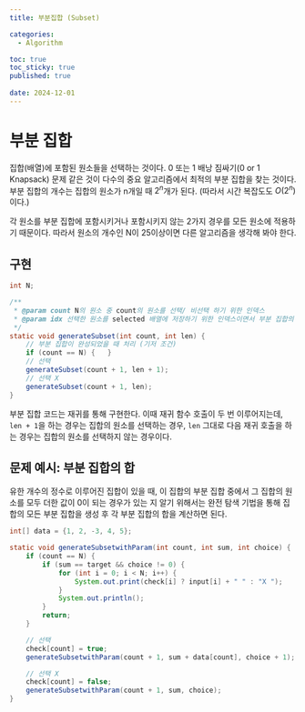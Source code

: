 ```yaml
---
title: 부분집합 (Subset)

categories:
  - Algorithm

toc: true
toc_sticky: true
published: true
 
date: 2024-12-01
---
```


# 부분 집합

집합(배열)에 포함된 원소들을 선택하는 것이다. 0 또는 1 배낭 짐싸기(0 or 1 Knapsack) 문제 같은 것이 다수의 중요 알고리즘에서 최적의 부분 집합을 찾는 것이다. 부분 집합의 개수는 집합의 원소가 n개일 때 $2^n$개가 된다. (따라서 시간 복잡도도 $O(2^n)$이다.)

각 원소를 부분 집합에 포함시키거나 포함시키지 않는 2가지 경우를 모든 원소에 적용하기 때문이다. 따라서 원소의 개수인 N이 25이상이면 다른 알고리즘을 생각해 봐야 한다.

## 구현

```java
int N;

/**
 * @param count N의 원소 중 count의 원소를 선택/ 비선택 하기 위한 인덱스
 * @param idx 선택한 원소를 selected 배열에 저장하기 위한 인덱스이면서 부분 집합의 개수
 */
static void generateSubset(int count, int len) {
    // 부분 집합이 완성되었을 때 처리 (기저 조건)
    if (count == N) {	}
    // 선택
    generateSubset(count + 1, len + 1);
    // 선택 X
    generateSubset(count + 1, len);
}
```

부분 집합 코드는 재귀를 통해 구현한다. 이때 재귀 함수 호출이 두 번 이루어지는데, `len + 1`을 하는 경우는 집합의 원소를 선택하는 경우, `len` 그대로 다음 재귀 호출을 하는 경우는 집합의 원소를 선택하지 않는 경우이다.

## 문제 예시: 부분 집합의 합

유한 개수의 정수로 이루어진 집합이 있을 때, 이 집합의 부분 집합 중에서 그 집합의 원소를 모두 더한 값이 0이 되는 경우가 있는 지 알기 위해서는 완전 탐색 기법을 통해 집합의 모든 부분 집합을 생성 후 각 부분 집합의 합을 계산하면 된다.

```java
int[] data = {1, 2, -3, 4, 5};

static void generateSubsetwithParam(int count, int sum, int choice) {
    if (count == N) {
        if (sum == target && choice != 0) {
            for (int i = 0; i < N; i++) {
                System.out.print(check[i] ? input[i] + " " : "X ");
            }
            System.out.println();
        }
        return;
    }

    // 선택
    check[count] = true;
    generateSubsetwithParam(count + 1, sum + data[count], choice + 1);

    // 선택 X
    check[count] = false;
    generateSubsetwithParam(count + 1, sum, choice);
}
```
